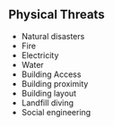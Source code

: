 ## Physical Threats
- Natural disasters
- Fire
- Electricity
- Water
- Building Access
- Building proximity
- Building layout
- Landfill diving
- Social engineering